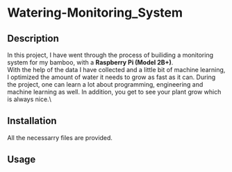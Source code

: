 # Watering-Monitoring_System
## Description 
In this project, I have went through the process of builiding a monitoring system for my bamboo, with a **Raspberry Pi (Model 2B+)**.  
With the help of the data I have collected and a little bit of machine learning, I optimized the amount of water it needs to grow as fast as it can. During the project,
one can learn a lot about programming, engineering and machine learning as well. In addition, you get to see your plant grow which is always nice.\
## Installation
All the necessarry files are provided.
## Usage

